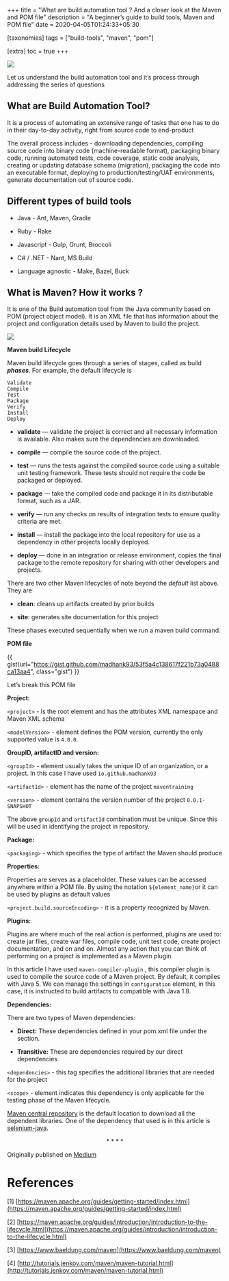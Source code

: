 +++
title = "What are build automation tool ? And a closer look at the Maven and POM file"
description = "A beginner’s guide to build tools, Maven and POM file"
date = 2020-04-05T01:24:33+05:30

[taxonomies]
tags = ["build-tools", "maven", "pom"]

[extra]
toc = true
+++

![](https://cdn-images-1.medium.com/max/7000/1*VW7pDgspmF41A4AIZTB__g.jpeg)

Let us understand the build automation tool and it’s process through addressing the series of questions

## What are Build Automation Tool?

It is a process of automating an extensive range of tasks that one has to do in their day-to-day activity, right from source code to end-product

The overall process includes - downloading dependencies, compiling source code into binary code (machine-readable format), packaging binary code, running automated tests, code coverage, static code analysis, creating or updating database schema (migration), packaging the code into an executable format, deploying to production/testing/UAT environments, generate documentation out of source code.

## Different types of build tools

- Java - Ant, Maven, Gradle

- Ruby - Rake

- Javascript - Gulp, Grunt, Broccoli

- C# / .NET - Nant, MS Build

- Language agnostic - Make, Bazel, Buck

## What is Maven? How it works ?

It is one of the Build automation tool from the Java community based on POM (project object model). It is an XML file that has information about the project and configuration details used by Maven to build the project.

![](https://cdn-images-1.medium.com/max/2304/1*bSap54mpkjDBrzVJGXAhXw.jpeg)

**Maven build Lifecycle**

Maven build lifecycle goes through a series of stages, called as build **_phases_**. For example, the default lifecycle is

```
Validate
Compile
Test
Package
Verify
Install
Deploy
```

- **validate** — validate the project is correct and all necessary information is available. Also makes sure the dependencies are downloaded.

- **compile** — compile the source code of the project.

- **test** — runs the tests against the compiled source code using a suitable unit testing framework. These tests should not require the code be packaged or deployed.

- **package** — take the compiled code and package it in its distributable format, such as a JAR.

- **verify** — run any checks on results of integration tests to ensure quality criteria are met.

- **install** — install the package into the local repository for use as a dependency in other projects locally deployed.

- **deploy** — done in an integration or release environment, copies the final package to the remote repository for sharing with other developers and projects.

There are two other Maven lifecycles of note beyond the _default_ list above. They are

- **clean**: cleans up artifacts created by prior builds

- **site**: generates site documentation for this project

These phases executed sequentially when we run a maven build command.

**POM file**

{{ gist(url="https://gist.github.com/madhank93/53f5a4c138617f221b73a0488ca13aa4", class="gist") }}

Let’s break this POM file

**Project:**

`<project>` - is the root element and has the attributes XML namespace and Maven XML schema

`<modelVersion>` - element defines the POM version, currently the only supported value is `4.0.0`.

**GroupID, artifactID and version:**

`<groupId>` - element usually takes the unique ID of an organization, or a project. In this case I have used `io.github.madhank93`

`<artifactId>` - element has the name of the project `maventraining`

`<version>` - element contains the version number of the project `0.0.1-SNAPSHOT`

The above `groupId` and `artifactId` combination must be unique. Since this will be used in identifying the project in repository.

**Package:**

`<packaging>` - which specifies the type of artifact the Maven should produce

**Properties:**

Properties are serves as a placeholder. These values can be accessed anywhere within a POM file. By using the notation `${element_name}`or it can be used by plugins as default values

`<project.build.sourceEncoding>` - it is a property recognized by Maven.

**Plugins:**

Plugins are where much of the real action is performed, plugins are used to: create jar files, create war files, compile code, unit test code, create project documentation, and on and on. Almost any action that you can think of performing on a project is implemented as a Maven plugin.

In this article I have used `maven-compiler-plugin` , this compiler plugin is used to compile the source code of a Maven project. By default, it compiles with Java 5. We can manage the settings in `configuration` element, in this case, it is instructed to build artifacts to compatible with Java 1.8.

**Dependencies:**

There are two types of Maven dependencies:

- **Direct:** These dependencies defined in your pom.xml file under the <dependencies> section.

- **Transitive:** These are dependencies required by our direct dependencies

`<dependencies>` - this tag specifies the additional libraries that are needed for the project

`<scope>` - element indicates this dependency is only applicable for the testing phase of the Maven lifecycle.

[Maven central repository](https://mvnrepository.com/repos/central) is the default location to download all the dependent libraries. One of the dependency that used is in this article is [selenium-java](https://mvnrepository.com/artifact/org.seleniumhq.selenium/selenium-java/3.141.59).

<div align="center">* * * *</div>

Originally published on [Medium](https://medium.com/@madhankumaravelu93/what-are-build-automation-tool-and-a-closer-look-at-the-maven-and-pom-file-7b209a8a6c61)

# References

[1] [https://maven.apache.org/guides/getting-started/index.html](https://maven.apache.org/guides/getting-started/index.html)

[2] [https://maven.apache.org/guides/introduction/introduction-to-the-lifecycle.html](https://maven.apache.org/guides/introduction/introduction-to-the-lifecycle.html)

[3] [https://www.baeldung.com/maven](https://www.baeldung.com/maven)

[4] [http://tutorials.jenkov.com/maven/maven-tutorial.html](http://tutorials.jenkov.com/maven/maven-tutorial.html)
